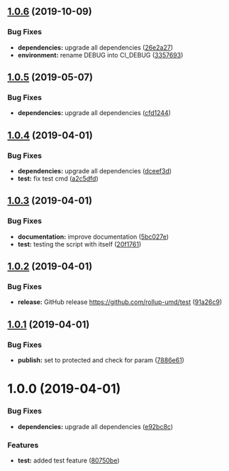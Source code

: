 ## [1.0.6](https://github.com/rollup-umd/test/compare/v1.0.5...v1.0.6) (2019-10-09)


### Bug Fixes

* **dependencies:** upgrade all dependencies ([26e2a27](https://github.com/rollup-umd/test/commit/26e2a272d92bf7caa7e49bf4fe206f6c778ddf19))
* **environment:** rename DEBUG into CI_DEBUG ([3357693](https://github.com/rollup-umd/test/commit/33576930cbfce6e14343f6aeaba2edded45cf30a))

## [1.0.5](https://github.com/rollup-umd/test/compare/v1.0.4...v1.0.5) (2019-05-07)


### Bug Fixes

* **dependencies:** upgrade all dependencies ([cfd1244](https://github.com/rollup-umd/test/commit/cfd1244))

## [1.0.4](https://github.com/rollup-umd/test/compare/v1.0.3...v1.0.4) (2019-04-01)


### Bug Fixes

* **dependencies:** upgrade all dependencies ([dceef3d](https://github.com/rollup-umd/test/commit/dceef3d))
* **test:** fix test cmd ([a2c5dfd](https://github.com/rollup-umd/test/commit/a2c5dfd))

## [1.0.3](https://github.com/rollup-umd/test/compare/v1.0.2...v1.0.3) (2019-04-01)


### Bug Fixes

* **documentation:** improve documentation ([5bc027e](https://github.com/rollup-umd/test/commit/5bc027e))
* **test:** testing the script with itself ([20f1761](https://github.com/rollup-umd/test/commit/20f1761))

## [1.0.2](https://github.com/rollup-umd/test/compare/v1.0.1...v1.0.2) (2019-04-01)


### Bug Fixes

* **release:** GitHub release https://github.com/rollup-umd/test ([91a26c9](https://github.com/rollup-umd/test/commit/91a26c9))

## [1.0.1](https://module.kopaxgroup.com/rollup-umd/test/compare/v1.0.0...v1.0.1) (2019-04-01)


### Bug Fixes

* **publish:** set to protected and check for param ([7886e61](https://module.kopaxgroup.com/rollup-umd/test/commit/7886e61))

# 1.0.0 (2019-04-01)


### Bug Fixes

* **dependencies:** upgrade all dependencies ([e92bc8c](https://module.kopaxgroup.com/rollup-umd/test/commit/e92bc8c))


### Features

* **test:** added test feature ([80750be](https://module.kopaxgroup.com/rollup-umd/test/commit/80750be))
